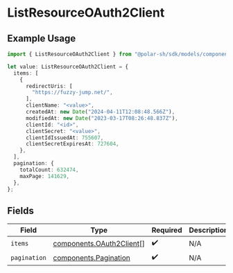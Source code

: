 # ListResourceOAuth2Client

## Example Usage

```typescript
import { ListResourceOAuth2Client } from "@polar-sh/sdk/models/components";

let value: ListResourceOAuth2Client = {
  items: [
    {
      redirectUris: [
        "https://fuzzy-jump.net/",
      ],
      clientName: "<value>",
      createdAt: new Date("2024-04-11T12:08:48.566Z"),
      modifiedAt: new Date("2023-03-17T08:26:48.837Z"),
      clientId: "<id>",
      clientSecret: "<value>",
      clientIdIssuedAt: 755607,
      clientSecretExpiresAt: 727604,
    },
  ],
  pagination: {
    totalCount: 632474,
    maxPage: 141629,
  },
};
```

## Fields

| Field                                                                | Type                                                                 | Required                                                             | Description                                                          |
| -------------------------------------------------------------------- | -------------------------------------------------------------------- | -------------------------------------------------------------------- | -------------------------------------------------------------------- |
| `items`                                                              | [components.OAuth2Client](../../models/components/oauth2client.md)[] | :heavy_check_mark:                                                   | N/A                                                                  |
| `pagination`                                                         | [components.Pagination](../../models/components/pagination.md)       | :heavy_check_mark:                                                   | N/A                                                                  |